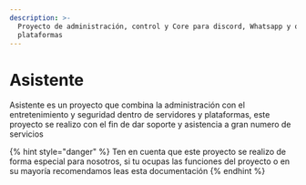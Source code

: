 ```yaml
---
description: >-
  Proyecto de administración, control y Core para discord, Whatsapp y otras
  plataformas
---
```


# Asistente

Asistente es un proyecto que combina la administración con el entretenimiento y seguridad dentro de servidores y plataformas, este proyecto se realizo con el fin de dar soporte y asistencia a gran numero de servicios

{% hint style="danger" %}
Ten en cuenta que este proyecto se realizo de forma especial para nosotros, si tu ocupas las funciones del proyecto o en su mayoría recomendamos leas esta documentación
{% endhint %}
